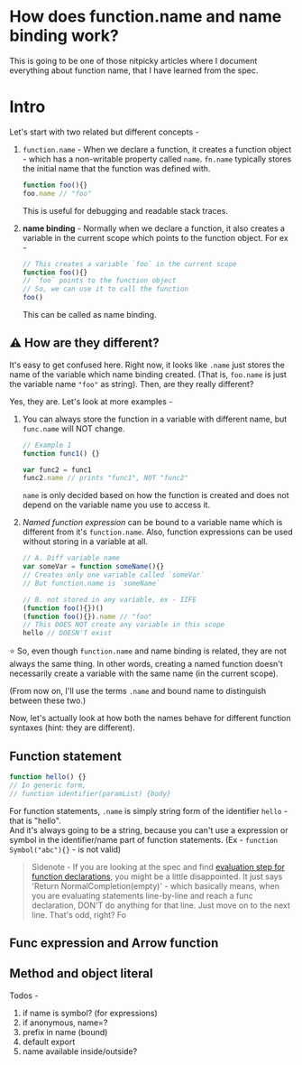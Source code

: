 # How does function.name and name binding work?

This is going to be one of those nitpicky articles where I document everything about function name, that I have learned from the spec.  

# Intro

Let's start with two related but different concepts -
1. `function.name` - When we declare a function, it creates a function object - which has a non-writable property called `name`. `fn.name` typically stores the initial name that the function was defined with.
	```js
	function foo(){}
	foo.name // "foo"
	```
   This is useful for debugging and readable stack traces.  
 
2. **name binding** - Normally when we declare a function, it also creates a variable in the current scope which points to the function object. For ex -
	```js
	// This creates a variable `foo` in the current scope
	function foo(){}
	// `foo` points to the function object
	// So, we can use it to call the function
	foo()
	```
	This can be called as name binding.
	
## ⚠️  **How are they different?** 
It's easy to get confused here. Right now, it looks like `.name` just stores the name of the variable which name binding created. (That is, `foo.name` is just the variable name `"foo"` as string). Then, are they really different?

Yes, they are. Let's look at more examples -

1. You can always store the function in a variable with different name, but `func.name` will NOT change. 
	```js
	// Example 1
	function func1() {}

	var func2 = func1
	func2.name // prints "func1", NOT "func2"
	```
	`name` is only decided based on how the function is created and does not depend on the variable name you use to access it.
	
2. *Named function expression* can be bound to a variable name which is different from it's `function.name`. Also, function expressions can be used without storing in a variable at all.
	```js
	// A. Diff variable name
	var someVar = function someName(){}
	// Creates only one variable called `someVar`
	// But function.name is `someName`
	
	// B. not stored in any variable, ex - IIFE
	(function foo(){})()
	(function foo(){}).name // "foo"
	// This DOES NOT create any variable in this scope
	hello // DOESN'T exist
	```

⭐️ So, even though `function.name` and name binding is related, they are not always the same thing. In other words, creating a named function doesn't necessarily create a variable with the same name (in the current scope).

(From now on, I'll use the terms `.name` and bound name to distinguish between these two.)

Now, let's actually look at how both the names behave for different function syntaxes (hint: they are different).


## Function statement

```js
function hello() {}
// In generic form,
// function identifier(paramList) {body} 
```

For function statements, `.name` is simply string form of the identifier `hello` - that is "hello".  
And it's always going to be a string, because you can't use a expression or symbol in the identifier/name part of function statements. (Ex - `function Symbol("abc"){}` - is not valid) 

> Sidenote - 
> If you are looking at the spec and find [evaluation step for function declarations](https://tc39.es/ecma262/#sec-function-definitions-runtime-semantics-evaluation), you might be a little disappointed. It just says 'Return NormalCompletion(empty)' - which basically means, when you are evaluating statements line-by-line and reach a func declaration, DON'T do anything for that line. Just move on to the next line.
> That's odd, right? Fo
> 


## Func expression and Arrow function


## Method and object literal

Todos -
1. if name is symbol? (for expressions)
2. if anonymous, name=?
3. prefix in name (bound)
4. default export
5. name available inside/outside?
<!--stackedit_data:
eyJwcm9wZXJ0aWVzIjoiZXh0ZW5zaW9uczpcbiAgcHJlc2V0Oi
BnZm1cbiIsImhpc3RvcnkiOlsxNDY2NTQ4NTg4LC0xNDk5Mzg2
NDA1LDI0OTkyMzI3MiwzNzE1MzE1OTYsLTkyMjE2NjQyLDM2ND
E2Mzc3Miw0NTY2MDgyOTgsLTEyOTE3NzA4ODEsMTI3NTUwNzUz
OCwtMTE2ODY0Mjk5LDE3MzQwOTQ0NjgsLTIwMDgwNjE2MywxMT
kxNzgxODQsLTE1MjE1MDIzNDIsLTE3MjczNTgxMzcsMTgyNjI4
MjUwMywtMTQzODc2NjkzMCwxODY0MjQ0NzUzLDk1OTc5NTM1Mi
w0Mjk5NjU5NjJdfQ==
-->
